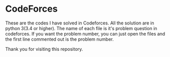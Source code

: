 # CodeForces
These are the codes I have solved in Codeforces.
All the solution are in python 3(3.4 or higher).
The name of each file is it's problem question in codeforces.
If you want the problem number, you can just open the files and the first line commented out is the problem number.

Thank you for visiting this repository.
